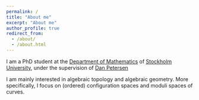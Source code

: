 ```yaml
---
permalink: /
title: "About me"
excerpt: "About me"
author_profile: true
redirect_from: 
  - /about/
  - /about.html
---
```


I am a PhD student at the [Department of Mathematics](https://www.su.se/department-of-mathematics/) of [Stockholm University](https://www.su.se/english/), under the supervision of [Dan Petersen](https://www.su.se/english/profiles/dape3729-1.343293)

I am mainly interested in algebraic topology and algebraic geometry. More specifically, I focus on (ordered) configuration spaces and moduli spaces of curves.
